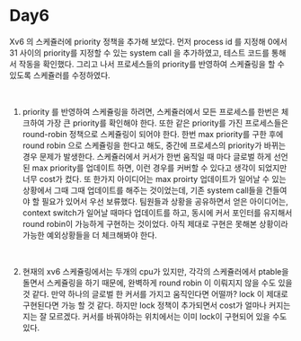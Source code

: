 # Day6  
Xv6 의 스케쥴러에 priority 정책을 추가해 보았다. 먼저 process id 를 지정해 0에서 31 사이의 priority를 지정할 수 있는 system call 을 추가하였고, 테스트 코드를 통해서 작동을 확인했다. 그리고 나서 프로세스들의 priority를 반영하여 스케쥴링을 할 수 있도록 스케쥴러를 수정하였다. 

<br>

1. priority 를 반영하여 스케쥴링을 하려면, 스케쥴러에서 모든 프로세스를 한번은 체크하여 가장 큰 priority를 확인해야 한다. 또한 같은 priority를 가진 프로세스들은 round-robin 정책으로 스케쥴링이 되어야 한다. 한번 max priority를 구한 후에 round robin 으로 스케쥴링을 한다고 해도, 중간에 프로세스의 priority가 바뀌는 경우 문제가 발생한다. 스케쥴러에서 커서가 한번 움직일 때 마다 글로벌 하게 선언된 max priority를 업데이트 하면, 이런 경우를 커버할 수 있다고 생각이 되었지만 너무 cost가 컸다. 또 한가지 아이디어는 max proirty 업데이트가 일어날 수 있는 상황에서 그때 그때 업데이트를 해주는 것이었는데, 기존 system call들을 건들여야 할 필요가 있어서 우선 보류했다. 팀원들과 상황을 공유하면서 얻은 아이디어는, context switch가 일어날 때마다 업데이트를 하고, 동시에 커서 포인터를 유지해서 round robin이 가능하게 구현하는 것이었다. 아직 제대로 구현은 못해본 상황이라 가능한 예외상황들을 더 체크해봐야 한다. 
<br>

2. 현재의 xv6 스케쥴링에서는 두개의 cpu가 있지만, 각각의 스케쥴러에서 ptable을 돌면서 스케쥴링을 하기 때문에, 완벽하게 round robin 이 이뤄지지 않을 수도 있을 것 같다. 만약 하나의 글로벌 한 커서를 가지고 움직인다면 어떨까? lock 이 제대로 구현된다면 가능 할 것 같다. 하지만 lock 정책이 추가되면서 cost가 얼마나 커지는 지는 잘 모르겠다. 커서를 바꿔야하는 위치에서는 이미 lock이 구현되어 있을 수도 있다. 
